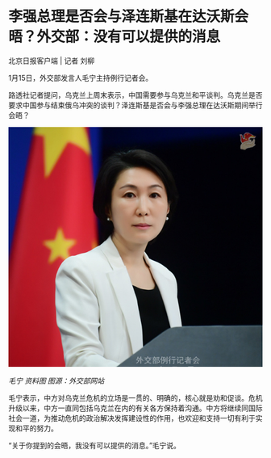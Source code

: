 # 李强总理是否会与泽连斯基在达沃斯会晤？外交部：没有可以提供的消息

北京日报客户端 | 记者 刘柳

1月15日，外交部发言人毛宁主持例行记者会。

路透社记者提问，乌克兰上周末表示，中国需要参与乌克兰和平谈判。乌克兰是否要求中国参与结束俄乌冲突的谈判？泽连斯基是否会与李强总理在达沃斯期间举行会晤？

![89bdf2d775db09f2d5e311290fb05877.jpg](https://raw.githubusercontent.com/qqhsx/qqnews_image/main/2024/01/15/李强总理是否会与泽连斯基在达沃斯会晤？外交部：没有可以提供的消息/89bdf2d775db09f2d5e311290fb05877.jpg)

_毛宁 资料图 图源：外交部网站_

毛宁表示，中方对乌克兰危机的立场是一贯的、明确的，核心就是劝和促谈。危机升级以来，中方一直同包括乌克兰在内的有关各方保持着沟通。中方将继续同国际社会一道，为推动危机的政治解决发挥建设性的作用，也欢迎和支持一切有利于实现和平的努力。

“关于你提到的会晤，我没有可以提供的消息。”毛宁说。

